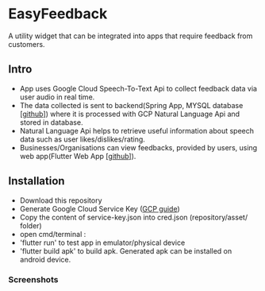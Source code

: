 # EasyFeedback

A utility widget that can be integrated into apps that require feedback from customers.

## Intro

- App uses Google Cloud Speech-To-Text Api to collect feedback data via user audio in real time.
- The data collected is sent to backend(Spring App, MYSQL database [[github]](https://github.com/DXTkastb/EasyFeedbackBackend)) where it is processed with GCP Natural Language Api and stored in database.
- Natural Language Api helps to retrieve useful information about speech data such as user likes/dislikes/rating.
- Businesses/Organisations can view feedbacks, provided by users, using web app(Flutter Web App [[github]](https://github.com/DXTkastb/EasyFeedbackWeb)).

## Installation

- Download this repository
- Generate Google Cloud Service Key ([GCP guide](https://cloud.google.com/iam/docs/creating-managing-service-account-keys))
- Copy the content of service-key.json into cred.json (repository/asset/ folder)
- open cmd/terminal :
- 'flutter run' to test app in emulator/physical device
- 'flutter build apk' to build apk. Generated apk can be installed on android device.

### Screenshots
